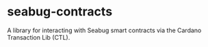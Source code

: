 # seabug-contracts

A library for interacting with Seabug smart contracts via the Cardano Transaction Lib (CTL).
